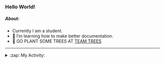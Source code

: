 ### Hello World!

##### About:
- Currently I am a student.
- 🌱 I’m learning how to make better documentation.
- 🌱 GO PLANT SOME TREES AT [TEAM TREES](https://teamtrees.org/)

---
<details>
  <summary>:zap: My Activity:</summary>
  
<!--START_SECTION:waka-->
![Code Time](http://img.shields.io/badge/Code%20Time-1%2C218%20hrs%2039%20mins-blue)

**I'm a Night 🦉** 

```text
🌞 Morning                1926 commits        ███░░░░░░░░░░░░░░░░░░░░░░   10.16 % 
🌆 Daytime                6419 commits        ████████░░░░░░░░░░░░░░░░░   33.88 % 
🌃 Evening                5437 commits        ███████░░░░░░░░░░░░░░░░░░   28.69 % 
🌙 Night                  5166 commits        ███████░░░░░░░░░░░░░░░░░░   27.26 % 
```
📅 **I'm Most Productive on Wednesday** 

```text
Monday                   2649 commits        ███░░░░░░░░░░░░░░░░░░░░░░   13.98 % 
Tuesday                  2594 commits        ███░░░░░░░░░░░░░░░░░░░░░░   13.69 % 
Wednesday                4446 commits        ██████░░░░░░░░░░░░░░░░░░░   23.46 % 
Thursday                 2467 commits        ███░░░░░░░░░░░░░░░░░░░░░░   13.02 % 
Friday                   2000 commits        ███░░░░░░░░░░░░░░░░░░░░░░   10.56 % 
Saturday                 1640 commits        ██░░░░░░░░░░░░░░░░░░░░░░░   08.66 % 
Sunday                   3152 commits        ████░░░░░░░░░░░░░░░░░░░░░   16.64 % 
```


📊 **This Week I Spent My Time On** 

```text
🔥 Editors: 
VS Code                  12 hrs 22 mins      ██████████████████████░░░   86.12 % 
Android Studio           1 hr 52 mins        ███░░░░░░░░░░░░░░░░░░░░░░   13.06 % 
IntelliJ                 7 mins              ░░░░░░░░░░░░░░░░░░░░░░░░░   00.81 % 

🐱‍💻 Projects: 
chacha-chaudhary-web     5 hrs 46 mins       ██████████░░░░░░░░░░░░░░░   40.13 % 
dev-pro-tips-bot         1 hr 59 mins        ███░░░░░░░░░░░░░░░░░░░░░░   13.80 % 
py-series                1 hr 33 mins        ███░░░░░░░░░░░░░░░░░░░░░░   10.83 % 
namami-gange-chatbot     1 hr 27 mins        ███░░░░░░░░░░░░░░░░░░░░░░   10.16 % 
weLoveHacktoberfest      1 hr 23 mins        ██░░░░░░░░░░░░░░░░░░░░░░░   09.72 % 
```


 Last Updated on 01/10/2023 18:10:38 UTC
<!--END_SECTION:waka-->
</details>
